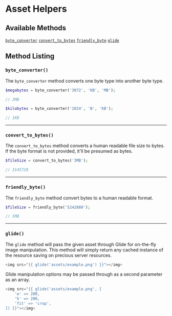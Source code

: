 # Asset Helpers

<a name="available-methods"></a>
## Available Methods

<div class="collection-method-list" markdown="1">

[`byte_converter`](#method-byte-converter)
[`convert_to_bytes`](#method-convert-to-bytes)
[`friendly_byte`](#method-friendly-byte)
[`glide`](#method-glide)

</div>

<a name="method-listing"></a>
## Method Listing

<a name="method-byte-converter"></a>
### `byte_converter()`

The `byte_converter` method converts one byte type into another byte type.

```php
$megabytes = byte_converter('3072', 'KB', 'MB');

// 3MB

$kilobytes = byte_converter('1024', 'B', 'KB');

// 1KB
```

---

<a name="method-convert-to-bytes"></a>
### `convert_to_bytes()`

The `convert_to_bytes` method converts a human readable file size to bytes. If the byte format is not provided, it'll be presumed as bytes.

```php
$fileSize = convert_to_bytes('3MB');

// 3145728
```

---

<a name="method-friendly-byte"></a>
### `friendly_byte()`

The `friendly_byte` method convert bytes to a human readable format.

```php
$fileSize = friendly_byte('5242880');

// 5MB
```

---

<a name="method-glide"></a>
### `glide()`

The `glide` method will pass the given asset through Glide for on-the-fly image manipulation. This method will simply return any cached instance of the resource saving on precious server resources.

```php
<img src="{{ glide('assets/example.png') }}"></img>
```

Glide manipulation options may be passed through as a second parameter as an array.

```php
<img src="{{ glide('assets/example.png', [
    'w' => 200,
    'h' => 200,
    'fit' => 'crop',
]) }}"></img>
```
